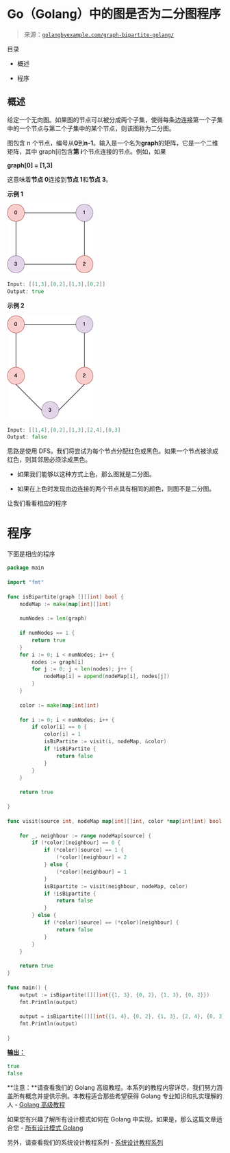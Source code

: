 <!--yml

类别：未分类

日期：2024-10-13 06:51:34

-->

# Go（Golang）中的图是否为二分图程序

> 来源：[`golangbyexample.com/graph-bipartite-golang/`](https://golangbyexample.com/graph-bipartite-golang/)

目录

+   概述

+   程序

## **概述**

给定一个无向图。如果图的节点可以被分成两个子集，使得每条边连接第一个子集中的一个节点与第二个子集中的某个节点，则该图称为二分图。

图包含 n 个节点，编号从**0**到**n-1**。输入是一个名为**graph**的矩阵，它是一个二维矩阵，其中 graph[i]包含**第 i**个节点连接的节点。例如，如果

**graph[0] = [1,3]**

这意味着**节点 0**连接到**节点 1**和**节点 3**。

**示例 1**

![](img/8b4e0e594249c6a7b6637fa47baf728d.png)

```go
Input: [[1,3],[0,2],[1,3],[0,2]]
Output: true
```

**示例 2**

![](img/77e0b7968865633eddb6ee990215089a.png)

```go
Input: [[1,4],[0,2],[1,3],[2,4],[0,3]
Output: false
```

思路是使用 DFS。我们将尝试为每个节点分配红色或黑色。如果一个节点被涂成红色，则其邻居必须涂成黑色。

+   如果我们能够以这种方式上色，那么图就是二分图。

+   如果在上色时发现由边连接的两个节点具有相同的颜色，则图不是二分图。

让我们看看相应的程序

# **程序**

下面是相应的程序

```go
package main

import "fmt"

func isBipartite(graph [][]int) bool {
	nodeMap := make(map[int][]int)

	numNodes := len(graph)

	if numNodes == 1 {
		return true
	}
	for i := 0; i < numNodes; i++ {
		nodes := graph[i]
		for j := 0; j < len(nodes); j++ {
			nodeMap[i] = append(nodeMap[i], nodes[j])
		}
	}

	color := make(map[int]int)

	for i := 0; i < numNodes; i++ {
		if color[i] == 0 {
			color[i] = 1
			isBiPartite := visit(i, nodeMap, &color)
			if !isBiPartite {
				return false
			}
		}
	}

	return true

}

func visit(source int, nodeMap map[int][]int, color *map[int]int) bool {

	for _, neighbour := range nodeMap[source] {
		if (*color)[neighbour] == 0 {
			if (*color)[source] == 1 {
				(*color)[neighbour] = 2
			} else {
				(*color)[neighbour] = 1
			}
			isBipartite := visit(neighbour, nodeMap, color)
			if !isBipartite {
				return false
			}
		} else {
			if (*color)[source] == (*color)[neighbour] {
				return false
			}
		}
	}

	return true
}

func main() {
	output := isBipartite([][]int{{1, 3}, {0, 2}, {1, 3}, {0, 2}})
	fmt.Println(output)

	output = isBipartite([][]int{{1, 4}, {0, 2}, {1, 3}, {2, 4}, {0, 3}})
	fmt.Println(output)

}
```

**[输出：](http://Output:)**

```go
true
false
```

**注意：**请查看我们的 Golang 高级教程。本系列的教程内容详尽，我们努力涵盖所有概念并提供示例。本教程适合那些希望获得 Golang 专业知识和扎实理解的人 - [Golang 高级教程](https://golangbyexample.com/golang-comprehensive-tutorial/)

如果您有兴趣了解所有设计模式如何在 Golang 中实现。如果是，那么这篇文章适合您 - [所有设计模式 Golang](https://golangbyexample.com/all-design-patterns-golang/)

另外，请查看我们的系统设计教程系列 - [系统设计教程系列](https://techbyexample.com/system-design-questions/)


